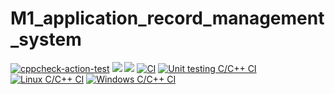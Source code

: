 # M1_application_record_management_system
[![cppcheck-action-test](https://github.com/98prasant/M1_application_record_management_system/actions/workflows/c-cpp.yml/badge.svg)](https://github.com/98prasant/M1_application_record_management_system/actions/workflows/c-cpp.yml)
![](https://api.codiga.io/project/29841/score/svg)
![](https://api.codiga.io/project/29841/status/svg)
[![CI](https://github.com/98prasant/M1_application_record_management_system/actions/workflows/linux_c_cpp.yml/badge.svg)](https://github.com/98prasant/M1_application_record_management_system/actions/workflows/linux_c_cpp.yml)
[![Unit testing C/C++ CI](https://github.com/98prasant/M1_application_record_management_system/actions/workflows/unit.yml/badge.svg)](https://github.com/98prasant/M1_application_record_management_system/actions/workflows/unit.yml)
[![Linux C/C++ CI](https://github.com/98prasant/M1_application_record_management_system/actions/workflows/linux.yml/badge.svg)](https://github.com/98prasant/M1_application_record_management_system/actions/workflows/linux.yml)
[![Windows C/C++ CI](https://github.com/98prasant/M1_application_record_management_system/actions/workflows/windows_c_cpp.yml/badge.svg)](https://github.com/98prasant/M1_application_record_management_system/actions/workflows/windows_c_cpp.yml)
